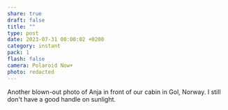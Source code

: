 ```yaml
---
share: true
draft: false
title: ""
type: post
date: 2023-07-31 00:00:02 +0200
category: instant
pack: 1
flash: false
camera: Polaroid Now+
photo: redacted
---
```


Another blown-out photo of Anja in front of our cabin in Gol, Norway. I still don't have a good handle on sunlight.